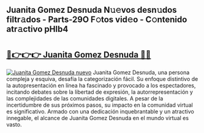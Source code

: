 ## Juanita Gomez Desnuda N𝚞𝚎vos desn𝚞dos filtr𝚊dos - Parts-29O F𝚘tos vid𝚎o - C𝚘ntenido atr𝚊ctivo pHlb4

# <h2><a href="http://mbcvjgm.tromn.icu/?c=Juanita+Gomez+Desnuda">🔗👉👉👉 Juanita Gomez Desnuda 🔗🔗</a></h2>

[![Juanita Gomez Desnuda nuevo](https://i.imgur.com/pEAQMta.gif)](http://mbcvjgm.tromn.icu/?c=Juanita+Gomez+Desnuda)
Juanita Gomez Desnuda, una persona compleja y esquiva, desafía la categorización fácil. Su enfoque distintivo de la autopresentación en línea ha fascinado y provocado a los espectadores, incitando debates sobre la libertad de expresión, la autorrepresentación y las complejidades de las comunidades digitales. A pesar de la incertidumbre de sus próximos pasos, su impacto en la comunidad virtual es significativo. Armado con una dedicación inquebrantable y un atractivo innegable, el alcance de Juanita Gomez Desnuda en el mundo virtual es vasto.
